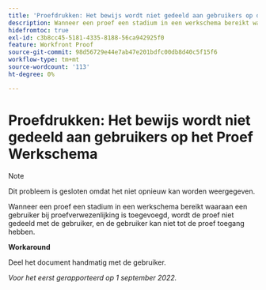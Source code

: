 ```yaml
---
title: 'Proefdrukken: Het bewijs wordt niet gedeeld aan gebruikers op de Werkstroom van het Bewijs'''
description: Wanneer een proef een stadium in een werkschema bereikt waaraan een gebruiker bij proefverwezenlijking is toegevoegd, wordt de proef niet gedeeld met de gebruiker, en de gebruiker kan niet tot de proef toegang hebben.
hidefromtoc: true
exl-id: c3b8cc45-5181-4335-8188-56ca942925f0
feature: Workfront Proof
source-git-commit: 98d56729e44e7ab47e201bdfc00db8d40c5f15f6
workflow-type: tm+mt
source-wordcount: '113'
ht-degree: 0%

---
```


# Proefdrukken: Het bewijs wordt niet gedeeld aan gebruikers op het Proef Werkschema

<!--This issue is on the WF and WFP TOCs-->
<!--Requested article-->

>[!NOTE]
>
>Dit probleem is gesloten omdat het niet opnieuw kan worden weergegeven.

Wanneer een proef een stadium in een werkschema bereikt waaraan een gebruiker bij proefverwezenlijking is toegevoegd, wordt de proef niet gedeeld met de gebruiker, en de gebruiker kan niet tot de proef toegang hebben.

**Workaround**

Deel het document handmatig met de gebruiker.

_Voor het eerst gerapporteerd op 1 september 2022._
